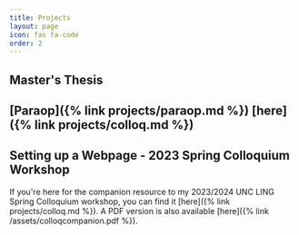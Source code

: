 ```yaml
---
title: Projects
layout: page
icon: fas fa-code
order: 2
---
```

## Master's Thesis
[Paraop]({% link projects/paraop.md %})
[here]({% link projects/colloq.md %})
---

## Setting up a Webpage - 2023 Spring Colloquium Workshop

If you're here for the companion resource to my 2023/2024 UNC LING Spring Colloquium workshop, you can find it [here]({% link projects/colloq.md %}). A PDF version is also available [here]({% link /assets/colloqcompanion.pdf %}).